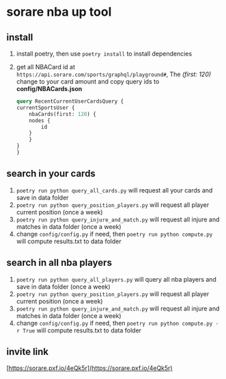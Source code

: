 # sorare nba up tool

## install

1. install poetry, then use `poetry install` to install dependencies
2. get all NBACard id at `https://api.sorare.com/sports/graphql/playground#`, The *(first: 120)* change to your card amount and copy query ids to **config/NBACards.json**

    ```graphql
    query RecentCurrentUserCardsQuery {
    currentSportsUser {
        nbaCards(first: 120) {
        nodes {
            id
        }
        }
    }
    }
    ```

## search in your cards

1. `poetry run python query_all_cards.py` will request all your cards and save in data folder
2. `poetry run python query_position_players.py` will request all player current position (once a week)
3. `poetry run python query_injure_and_match.py` will request all injure and matches in data folder (once a week)
4. change `config/config.py` if need, then `poetry run python compute.py` will compute results.txt to data folder

## search in all nba players

1. `poetry run python query_all_players.py` will query all nba players and save in data folder (once a week)
2. `poetry run python query_position_players.py` will request all player current position (once a week)
3. `poetry run python query_injure_and_match.py` will request all injure and matches in data folder (once a week)
4. change `config/config.py` if need, then `poetry run python compute.py -r True` will compute results.txt to data folder

## invite link

[https://sorare.pxf.io/4eQk5r](https://sorare.pxf.io/4eQk5r)
